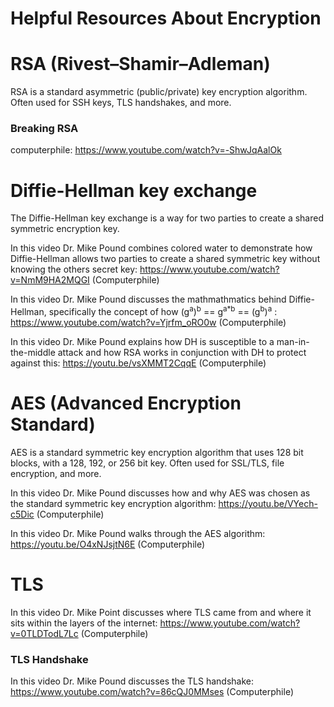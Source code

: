 # Helpful Resources About Encryption

# RSA (Rivest–Shamir–Adleman)

RSA is a standard asymmetric (public/private) key encryption algorithm. Often used for SSH keys, TLS handshakes, and more.

### Breaking RSA

computerphile: https://www.youtube.com/watch?v=-ShwJqAalOk

# Diffie-Hellman key exchange

The Diffie-Hellman key exchange is a way for two parties to create a shared symmetric encryption key.

In this video Dr. Mike Pound combines colored water to demonstrate how Diffie-Hellman allows two parties to create a shared symmetric key without knowing the others secret key: https://www.youtube.com/watch?v=NmM9HA2MQGI (Computerphile)

In this video Dr. Mike Pound discusses the mathmathmatics behind Diffie-Hellman, specifically the concept of how (g<sup>a</sup>)<sup>b</sup> == g<sup>a\*b</sup> == (g<sup>b</sup>)<sup>a</sup> : https://www.youtube.com/watch?v=Yjrfm_oRO0w (Computerphile)

In this video Dr. Mike Pound explains how DH is susceptible to a man-in-the-middle attack and how RSA works in conjunction with DH to protect against this: https://youtu.be/vsXMMT2CqqE (Computerphile)

# AES (Advanced Encryption Standard)

AES is a standard symmetric key encryption algorithm that uses 128 bit blocks, with a 128, 192, or 256 bit key. Often used for SSL/TLS, file encryption, and more.

In this video Dr. Mike Pound discusses how and why AES was chosen as the standard symmetric key encryption algorithm: https://youtu.be/VYech-c5Dic (Computerphile)

In this video Dr. Mike Pound walks through the AES algorithm: https://youtu.be/O4xNJsjtN6E (Computerphile)

# TLS

In this video Dr. Mike Point discusses where TLS came from and where it sits within the layers of the internet: https://www.youtube.com/watch?v=0TLDTodL7Lc (Computerphile)

### TLS Handshake

In this video Dr. Mike Pound discusses the TLS handshake: https://www.youtube.com/watch?v=86cQJ0MMses (Computerphile)
